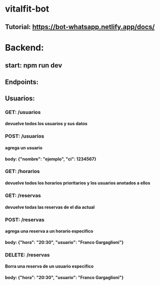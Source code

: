 # vitalfit-bot

## Tutorial: https://bot-whatsapp.netlify.app/docs/


# Backend:
## start: npm run dev
## Endpoints:
## Usuarios:
### GET: /usuarios
#### devuelve todos los usuarios y sus datos
### POST: /usuarios
#### agrega un usuario
#### body: {"nombre": "ejemplo", "ci": 1234567}
### GET: /horarios
#### devuelve todos los horarios prioritarios y los usuarios anotados a ellos
### GET: /reservas
#### devuelve todas las reservas de el dia actual
### POST: /reservas
#### agrega una reserva a un horario especifico
#### body: {"hora": "20:30", "usuario": "Franco Gargaglioni"}
### DELETE: /reservas
#### Borra una reserva de un usuario especifico
#### body: {"hora": "20:30", "usuario": "Franco Gargaglioni"}